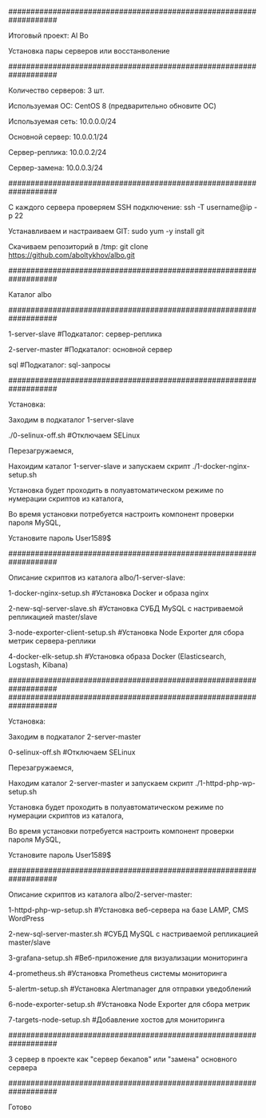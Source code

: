 ###################################################################

Итоговый проект: Al Bo

Установка пары серверов или восстанволение 

###################################################################

Количество серверов: 3 шт.

Используемая ОС: CentOS 8 (предварительно обновите ОС) 

Используемая сеть: 10.0.0.0/24

Основной сервер: 10.0.0.1/24

Сервер-реплика: 10.0.0.2/24

Сервер-замена: 10.0.0.3/24

###################################################################

С каждого сервера проверяем SSH подключение: ssh -T username@ip -p 22

Устанавливаем и настраиваем GIT: sudo yum -y install git

Скачиваем репозиторий в /tmp: git clone https://github.com/aboltykhov/albo.git

###################################################################

Каталог albo

###################################################################

1-server-slave				#Подкаталог: сервер-реплика

2-server-master				#Подкаталог: основной сервер

sql					      		#Подкаталог: sql-запросы 

###################################################################

Установка:

Заходим в подкаталог 1-server-slave

./0-selinux-off.sh				#Отключаем SELinux

Перезагружаемся,

Нахоидим каталог 1-server-slave и запускаем скрипт ./1-docker-nginx-setup.sh

Установка будет проходить в полуавтоматическом режиме по нумерации скриптов из каталога,

Во время установки потребуется настроить компонент проверки пароля MySQL, 

Установите пароль User1589$

###################################################################

Описание скриптов из каталога albo/1-server-slave:

1-docker-nginx-setup.sh		#Установка Docker и образа nginx

2-new-sql-server-slave.sh		#Установка СУБД MySQL c настриваемой репликацией master/slave

3-node-exporter-client-setup.sh	#Установка Node Exporter для сбора метрик сервера-реплики

4-docker-elk-setup.sh			#Установка образа Docker (Elasticsearch, Logstash, Kibana)

###################################################################
###################################################################

Установка:

Заходим в подкаталог 2-server-master

0-selinux-off.sh				#Отключаем SELinux

Перезагружаемся,

Находим каталог 2-server-master и запускаем скрипт  ./1-httpd-php-wp-setup.sh

Установка будет проходить в полуавтоматическом режиме по нумерации скриптов из каталога,

Во время установки потребуется настроить компонент проверки пароля MySQL, 

Установите пароль User1589$

###################################################################

Описание скриптов из каталога albo/2-server-master:

1-httpd-php-wp-setup.sh		#Установка веб-сервера на базе LAMP, CMS WordPress

2-new-sql-server-master.sh	#СУБД MySQL c настриваемой репликацией master/slave

3-grafana-setup.sh			#Веб-приложение для визуализации мониторинга

4-prometheus.sh				#Установка Prometheus системы мониторинга 

5-alertm-setup.sh			#Установка Alertmanager для отправки уведоблений

6-node-exporter-setup.sh		#Установка Node Exporter для сбора метрик

7-targets-node-setup.sh		#Добавление хостов для мониторинга

###################################################################

3 сервер в проекте как "сервер бекапов" или "замена" основного сервера

###################################################################

Готово
